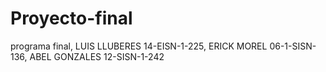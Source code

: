 # Proyecto-final
programa final, LUIS LLUBERES 14-EISN-1-225, ERICK MOREL 06-1-SISN-136, ABEL GONZALES  12-SISN-1-242

